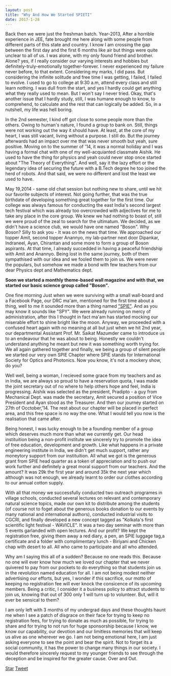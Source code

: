 ```yaml
---
layout: post
title: "Why And How We Started SPIETI"
date: 2017-1-28
---
```

<!-- Place this tag in your head or just before your close body tag. -->
<script async defer src="https://buttons.github.io/buttons.js"></script>
<!-- Place this tag in your head or just before your close body tag. -->
<script src="https://apis.google.com/js/platform.js" async def></script>


Back then we were just the freshman batch. Year-2013, After a horrible experience in JEE, fate brought me here
along with some people from different parts of this state and country. I know I am crossing the gap between the first day and the first 6 months
like air but things were quite unclear to all of us. I was alone, with my only found friend and brother. Alone? yes, if I really 
consider our varying interests and hobbies but definitely-truly-emotionally together-forever. I never experienced my failure never before, to that extent. 
Considering my marks, I did pass. But considering the infinite solitude and free time I was getting, I failed, I failed to evolve. I used to
go to college at 9:30 a.m, attend every class and still learn nothing. I was dull from the start, and yes I hardly could get anything what 
they really used to mean. But I won't say I never tried. Okay, that's another issue that I hardly study, still, I was humane enough
to know, to comprehend, to calculate and the rest that can logically be added. So, in a nutshell, my life was hell boring. 

In the 2nd semester, I kind off got close to some people more than the others. Owing to human's nature, I found a group to bank on. Still,
things were not working out the way it should have. At least, at the core of my heart, I was still vacant, living without a purpose. I still
do. But the journey afterwards had an impact over me that was never smooth but yeah, sure positive. Moving on to the summer of '14, it was 
a normal holiday and I was having a formal chat with one of my well-acquianted classmate Aishik. He used to have the thing for physics and yeah
could never stop once started about "The Theory of Everything". And well, say it the lazy effort or the legendary idea of securing the
future with a B.Tech degree he too joined the herd of robots. And that said, we were no different and lost the least we used to have.

May 19,2014 - same old chat session but nothing new to share, until we hit our favorite subjects of interest. Not going further, that 
was the true birthdate of developing something great together for the first time. Our college was always famous for conducting the east India's 
second largest tech festival which was already too overcrowded with adjectives for me to take any place in the core group. We knew we
had nothing to boast of, still we were proud of the zeal to search for the ultimatum. We decided, as we didn't have a science club, we would have
one named "Boson". Why Boson? Silly to ask you - It was on the news that time. We approached our topper Amit, second topper Anannyo, my lab-partner 
next door Dipankar, Indraneel, Ayan, Chirantan and some more to form a group of Boson aspirants. At that time, I already succedded in 
having a peaceful friendship with Amit and Anannyo. Being lost in the same journey, both of them sympathised with our idea and we fooled
them to join us. We were never the populars, but somehow we made a bond with few teachers from our dear Physics dept and Mathematics dept. 

**Soon we started a monthly theme-based wall magazine and with that, we started our basic science group called "Boson".**

One fine morning Just when we were surviving with a small wall-board and a Facebook Page, our DRC ma'am, mentioned for the first time
about a thing, well to me it sounded more than a thing named ["SPIE"](http://spie.org/). And as you may know it sounds like "SPY". We were already running 
on mercy of administration, after this I thought in fact ma'am has started mocking our miserable effort to shine bright like the moon. 
Anyway, we proceeded with a confused heart again with no meaning at all but just when we hit 2nd year, our departmental Assistant Prof.
Mr. Saikat Mazumder came to introduce us to an endeavour that he was about to being. Honestly we couldn't understand anything he meant
but new it was something worth trying for. We all again gathered together and finally, we being a group of silent people we started our
very own SPIE Chapter where SPIE stands for International Society for Optics and Photonics. Now you know, it's not a mockery show, do you?

Well well, being a woman, I recieved some grace from my teachers and as in India, we are always so proud to have a reservation quota, I
was made the joint secretary out of no where to help others hope and feel, India is progressing. Aishik was selected as the president,
Pradipto - a guy from Mechanical Dept. was made the secretary, Amit secured a position of Vice President and Ayan stood as the Treasurer.
And then our journey started on 27th of Occtober,'14. The rest about our chapter will be placed in perfect area, and this free space is
no way the one. What I would tell you now is the realisation that came after. 

Being honest, I was lucky enough to be a founding member of a group which deserves much more than what we currently get. Our head instituition 
being a non-profit institute we sincerely try to promote the idea of free education, development and growth. Like what happens in a 
private engineering institute in India, we didn't get much support, rather any moneytory support from our instituition. All what we got is the generous grant
from SPIE head quarter as a token of appreciation and to push our work further and definitely a great moral support from our teachers.
And the amount? It was 29k the first year and around 35k the
next year which although was not enough, we already learnt to order our clothes according to our annual cotton supply. 

With all that money we successfully conducted two outreach programes in village schools, conducted several lectures on relevant and contemporary
natural science topics, made our own kit to distribute among the students (of course not to foget about the generous books donation 
to our events by many national and international authors), conducted industrial visits to CGCRI, and finally developed a new concept 
tagged as "Kolkata's first scientific light festival - WAVICLE". It was a two day seminar with more than 5 events garlanded with open
lectures. And our profit? We kept the registration free, giving them away a red diary, a pen, an SPIE luggage tag,a certificate and a folder with 
complimentary lunch - Biriyani and Chicken chap with desert to all. All who came to participate and all who attended. 

Why am I saying this all of a sudden? Because no one reads this. Because no one will ever know how much we loved our chapter that we 
never quivered to pay from our pockets to do everything so that students join us in the revolution named education for all. I am not
being modest neither advertising our efforts, but yes, I wonder if this sacrifice, our motto of keeping no registration fee will ever 
knock the consicence of its upcoming members. Being a critic, I consider it a business policy to attract students to join us, knowing that 
out of 300 only 1 will turn up to volunteer. But, will it ever be sensical to them?

I am only left with 3 months of my undergrad days and these thoughts haunt me when I see a patch of disgrace on their face for trying to keep
no registration fees, for trying to donate as much as possible, for trying to share and for trying to not run for huge sponsorship
because I know, we know our capability, our devotion and our limitless memories that will keep us alive as one wherever we go. I am not
being emotional here, I am just asking everyone to see the point and bear the spirit. Not to forget its a social community, it has the power
to change many things in our society. I would therefore sincerely request to my younger friends to see through the deception and be inspired
for the greater cause. Over and Out. 


<!-- Place this tag where you want the button to render. -->
<a class="github-button" href="https://github.com/DarkDem/DarkDem.github.io" data-icon="octicon-star" data-style="mega" data-count-href="/DarkDem/DarkDem.github.io/stargazers" data-count-api="/repos/DarkDem/DarkDem.github.io#stargazers_count" data-count-aria-label="# stargazers on GitHub" aria-label="Star DarkDem/DarkDem.github.io on GitHub">Star</a>
<a href="https://twitter.com/share" class="twitter-share-button" data-show-count="false">Tweet</a><script async src="//platform.twitter.com/widgets.js" charset="utf-8"></script>
<!-- Place this tag where you want the share button to render. -->
<div class="g-plus" data-action="share"></div>
